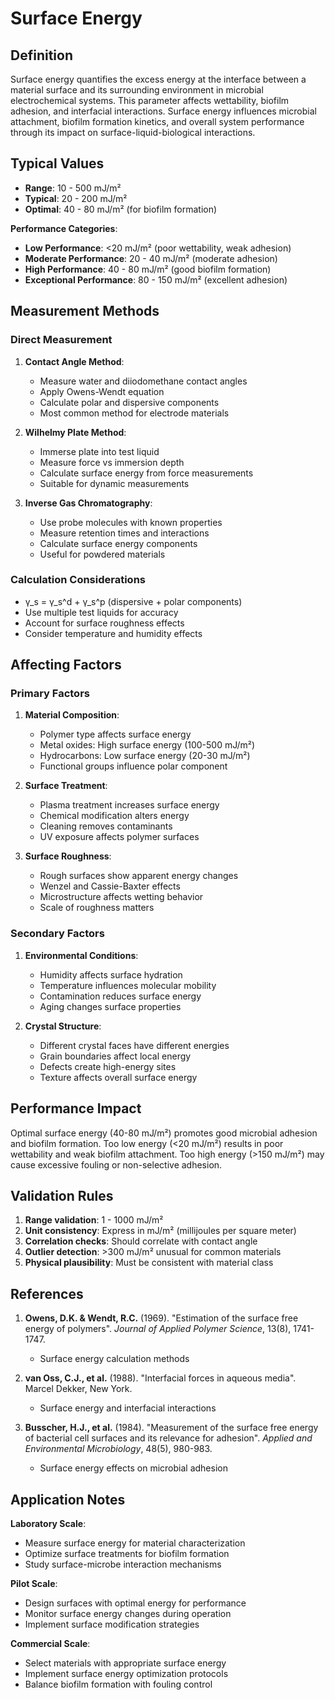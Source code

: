 <!--
Parameter ID: surface_energy
Category: materials
Generated: 2025-01-16T12:07:00.000Z
-->

# Surface Energy

## Definition

Surface energy quantifies the excess energy at the interface between a material
surface and its surrounding environment in microbial electrochemical systems.
This parameter affects wettability, biofilm adhesion, and interfacial
interactions. Surface energy influences microbial attachment, biofilm formation
kinetics, and overall system performance through its impact on
surface-liquid-biological interactions.

## Typical Values

- **Range**: 10 - 500 mJ/m²
- **Typical**: 20 - 200 mJ/m²
- **Optimal**: 40 - 80 mJ/m² (for biofilm formation)

**Performance Categories**:

- **Low Performance**: <20 mJ/m² (poor wettability, weak adhesion)
- **Moderate Performance**: 20 - 40 mJ/m² (moderate adhesion)
- **High Performance**: 40 - 80 mJ/m² (good biofilm formation)
- **Exceptional Performance**: 80 - 150 mJ/m² (excellent adhesion)

## Measurement Methods

### Direct Measurement

1. **Contact Angle Method**:

   - Measure water and diiodomethane contact angles
   - Apply Owens-Wendt equation
   - Calculate polar and dispersive components
   - Most common method for electrode materials

2. **Wilhelmy Plate Method**:

   - Immerse plate into test liquid
   - Measure force vs immersion depth
   - Calculate surface energy from force measurements
   - Suitable for dynamic measurements

3. **Inverse Gas Chromatography**:
   - Use probe molecules with known properties
   - Measure retention times and interactions
   - Calculate surface energy components
   - Useful for powdered materials

### Calculation Considerations

- γ_s = γ_s^d + γ_s^p (dispersive + polar components)
- Use multiple test liquids for accuracy
- Account for surface roughness effects
- Consider temperature and humidity effects

## Affecting Factors

### Primary Factors

1. **Material Composition**:

   - Polymer type affects surface energy
   - Metal oxides: High surface energy (100-500 mJ/m²)
   - Hydrocarbons: Low surface energy (20-30 mJ/m²)
   - Functional groups influence polar component

2. **Surface Treatment**:

   - Plasma treatment increases surface energy
   - Chemical modification alters energy
   - Cleaning removes contaminants
   - UV exposure affects polymer surfaces

3. **Surface Roughness**:
   - Rough surfaces show apparent energy changes
   - Wenzel and Cassie-Baxter effects
   - Microstructure affects wetting behavior
   - Scale of roughness matters

### Secondary Factors

1. **Environmental Conditions**:

   - Humidity affects surface hydration
   - Temperature influences molecular mobility
   - Contamination reduces surface energy
   - Aging changes surface properties

2. **Crystal Structure**:
   - Different crystal faces have different energies
   - Grain boundaries affect local energy
   - Defects create high-energy sites
   - Texture affects overall surface energy

## Performance Impact

Optimal surface energy (40-80 mJ/m²) promotes good microbial adhesion and
biofilm formation. Too low energy (<20 mJ/m²) results in poor wettability and
weak biofilm attachment. Too high energy (>150 mJ/m²) may cause excessive
fouling or non-selective adhesion.

## Validation Rules

1. **Range validation**: 1 - 1000 mJ/m²
2. **Unit consistency**: Express in mJ/m² (millijoules per square meter)
3. **Correlation checks**: Should correlate with contact angle
4. **Outlier detection**: >300 mJ/m² unusual for common materials
5. **Physical plausibility**: Must be consistent with material class

## References

1. **Owens, D.K. & Wendt, R.C.** (1969). "Estimation of the surface free energy
   of polymers". _Journal of Applied Polymer Science_, 13(8), 1741-1747.

   - Surface energy calculation methods

2. **van Oss, C.J., et al.** (1988). "Interfacial forces in aqueous media".
   Marcel Dekker, New York.

   - Surface energy and interfacial interactions

3. **Busscher, H.J., et al.** (1984). "Measurement of the surface free energy of
   bacterial cell surfaces and its relevance for adhesion". _Applied and
   Environmental Microbiology_, 48(5), 980-983.
   - Surface energy effects on microbial adhesion

## Application Notes

**Laboratory Scale**:

- Measure surface energy for material characterization
- Optimize surface treatments for biofilm formation
- Study surface-microbe interaction mechanisms

**Pilot Scale**:

- Design surfaces with optimal energy for performance
- Monitor surface energy changes during operation
- Implement surface modification strategies

**Commercial Scale**:

- Select materials with appropriate surface energy
- Implement surface energy optimization protocols
- Balance biofilm formation with fouling control

